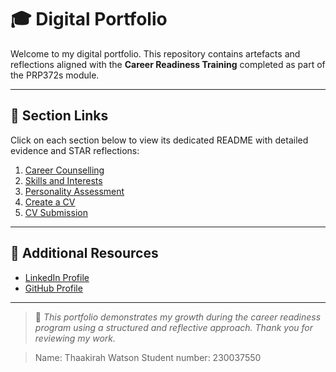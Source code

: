 # 🎓 Digital Portfolio

Welcome to my digital portfolio. This repository contains artefacts and reflections aligned with the **Career Readiness Training** completed as part of the PRP372s module.

---

## 📂 Section Links

Click on each section below to view its dedicated README with detailed evidence and STAR reflections:

1. [Career Counselling](./career-counselling.md)
2. [Skills and Interests](./skills-and-interests.md)
3. [Personality Assessment](./personality-assessment.md)
4. [Create a CV](./create-cv.md)
5. [CV Submission](./cv-submission.md)

---

## 🔗 Additional Resources

- [LinkedIn Profile](www.linkedin.com/in/thaakirah-watson-b85989216)
- [GitHub Profile](https://github.com/ThaakirahWatson)

---

> 📝 *This portfolio demonstrates my growth during the career readiness program using a structured and reflective approach. Thank you for reviewing my work.*

> Name: Thaakirah Watson
> Student number: 230037550
